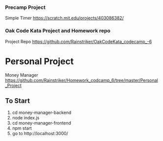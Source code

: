 ### Precamp Project
  Simple Timer 
  https://scratch.mit.edu/projects/403086382/

### Oak Code Kata Project and Homework repo

  Project Repo
  https://github.com/Rainstriker/OakCodeKata_codecamp_-6

# Personal Project

  Money Manager
  https://github.com/Rainstriker/Homework_codcamp_6/tree/master/Personal_Project

  ## To Start
  1. cd money-manager-backend
  2. node index.js
  3. cd money-manager-frontend
  4. npm start
  5. go to http://localhost:3000/
